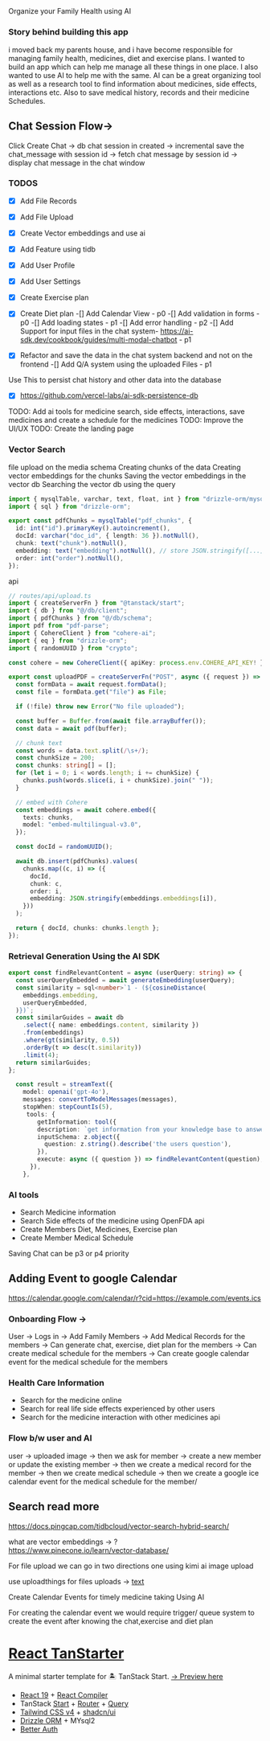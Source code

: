 ## 
Organize your Family Health using AI 


### Story behind building this app
i moved back my parents house, and i have become responsible for managing family health, medicines, diet and exercise plans. I wanted to build an app which can help me manage all these things in one place. I also wanted to use AI to help me with the same. AI can be a great organizing tool as well as a research tool to find information about medicines, side effects, interactions etc. Also to save medical history, records and their medicine Schedules. 


## Chat Session Flow-> 
Click Create Chat -> db chat session in created -> incremental save the chat_message with session id -> fetch chat message by session id -> display chat message in the chat window


### TODOS
-[x] Add File Records
-[x] Add File Upload
-[x] Create Vector embeddings and use ai
-[x] Add Feature using tidb
-[x] Add User Profile
-[x] Add User Settings
-[x] Create Exercise plan 
-[x] Create Diet plan
-[] Add Calendar View - p0
-[] Add validation in forms - p0
-[] Add loading states - p1
-[] Add error handling - p2
-[] Add Support for input files in the chat system- https://ai-sdk.dev/cookbook/guides/multi-modal-chatbot - p1
-[x] Refactor and save the data in the chat system backend and not on the frontend
-[] Add Q/A system using the uploaded Files - p1



Use This to persist chat history and other data into the database 

- [x] https://github.com/vercel-labs/ai-sdk-persistence-db


TODO: Add ai tools for medicine search, side effects, interactions, save medicines and create a schedule for the medicines
TODO: Improve the UI/UX
TODO: Create the landing page

### Vector Search 
file upload on the media schema
Creating chunks of the data
Creating vector embeddings for the chunks
Saving the vector embeddings in the vector db
Searching the vector db using the query


```ts
import { mysqlTable, varchar, text, float, int } from "drizzle-orm/mysql-core";
import { sql } from "drizzle-orm";

export const pdfChunks = mysqlTable("pdf_chunks", {
  id: int("id").primaryKey().autoincrement(),
  docId: varchar("doc_id", { length: 36 }).notNull(),
  chunk: text("chunk").notNull(),
  embedding: text("embedding").notNull(), // store JSON.stringify([...])
  order: int("order").notNull(),
});
```


api 


```ts
// routes/api/upload.ts
import { createServerFn } from "@tanstack/start";
import { db } from "@/db/client";
import { pdfChunks } from "@/db/schema";
import pdf from "pdf-parse";
import { CohereClient } from "cohere-ai";
import { eq } from "drizzle-orm";
import { randomUUID } from "crypto";

const cohere = new CohereClient({ apiKey: process.env.COHERE_API_KEY! });

export const uploadPDF = createServerFn("POST", async ({ request }) => {
  const formData = await request.formData();
  const file = formData.get("file") as File;

  if (!file) throw new Error("No file uploaded");

  const buffer = Buffer.from(await file.arrayBuffer());
  const data = await pdf(buffer);

  // chunk text
  const words = data.text.split(/\s+/);
  const chunkSize = 200;
  const chunks: string[] = [];
  for (let i = 0; i < words.length; i += chunkSize) {
    chunks.push(words.slice(i, i + chunkSize).join(" "));
  }

  // embed with Cohere
  const embeddings = await cohere.embed({
    texts: chunks,
    model: "embed-multilingual-v3.0",
  });

  const docId = randomUUID();

  await db.insert(pdfChunks).values(
    chunks.map((c, i) => ({
      docId,
      chunk: c,
      order: i,
      embedding: JSON.stringify(embeddings.embeddings[i]),
    }))
  );

  return { docId, chunks: chunks.length };
});

```


### Retrieval Generation Using the AI SDK 

```ts
export const findRelevantContent = async (userQuery: string) => {
  const userQueryEmbedded = await generateEmbedding(userQuery);
  const similarity = sql<number>`1 - (${cosineDistance(
    embeddings.embedding,
    userQueryEmbedded,
  )})`;
  const similarGuides = await db
    .select({ name: embeddings.content, similarity })
    .from(embeddings)
    .where(gt(similarity, 0.5))
    .orderBy(t => desc(t.similarity))
    .limit(4);
  return similarGuides;
};

```



```ts
  const result = streamText({
    model: openai('gpt-4o'),
    messages: convertToModelMessages(messages),
    stopWhen: stepCountIs(5),
     tools: {
        getInformation: tool({
        description: `get information from your knowledge base to answer questions.`,
        inputSchema: z.object({
          question: z.string().describe('the users question'),
        }),
        execute: async ({ question }) => findRelevantContent(question),
      }),
    },

```



### AI tools
- Search Medicine information
- Search Side effects of the medicine using OpenFDA api
- Create Members Diet, Medicines, Exercise plan
- Create Member Medical Schedule 

Saving Chat can be p3 or p4 priority


## Adding Event to google Calendar
https://calendar.google.com/calendar/r?cid=https://example.com/events.ics




### Onboarding Flow -> 
User -> Logs in -> Add Family Members -> Add Medical Records for the members -> Can generate chat, exercise, diet plan for the members -> Can create medical schedule for the members -> Can create google calendar event for the medical schedule for the members

### Health Care Information 
- Search for the medicine online 
- Search for real life side effects experienced by other users
- Search for the medicine interaction with other medicines api  


### Flow b/w user and AI
user -> uploaded image -> then we ask for member -> create a new member or update the existing member -> then we create a medical record for the member -> then we create medical schedule -> then we create a google ice calendar event for the medical schedule for the member/ 


## Search read more 
https://docs.pingcap.com/tidbcloud/vector-search-hybrid-search/




what are vector embeddings -> ?  
https://www.pinecone.io/learn/vector-database/

For file upload we can go in two directions one using kimi ai image upload

use uploadthings for files uploads -> 
[text](https://docs.uploadthing.com/getting-started/tanstack-start)

Create Calendar Events for timely medicine taking Using AI

For creating the calendar event we would require trigger/ queue system to create the event after knowing the chat,exercise and diet plan 

# [React TanStarter](https://github.com/dotnize/react-tanstarter)

A minimal starter template for 🏝️ TanStack Start. [→ Preview here](https://tanstarter.nize.ph/)

- [React 19](https://react.dev) + [React Compiler](https://react.dev/learn/react-compiler)
- TanStack [Start](https://tanstack.com/start/latest) + [Router](https://tanstack.com/router/latest) + [Query](https://tanstack.com/query/latest)
- [Tailwind CSS v4](https://tailwindcss.com/) + [shadcn/ui](https://ui.shadcn.com/)
- [Drizzle ORM](https://orm.drizzle.team/) + MYsql2
- [Better Auth](https://www.better-auth.com/)


